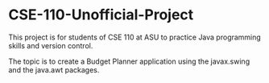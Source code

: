 # CSE-110-Unofficial-Project

This project is for students of CSE 110 at ASU to practice Java programming skills and version control. 

The topic is to create a Budget Planner application using the javax.swing and the java.awt packages.
